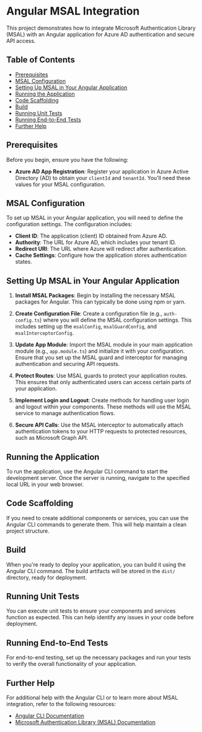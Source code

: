 # Angular MSAL Integration

This project demonstrates how to integrate Microsoft Authentication Library (MSAL) with an Angular application for Azure AD authentication and secure API access. 

## Table of Contents

- [Prerequisites](#prerequisites)
- [MSAL Configuration](#msal-configuration)
- [Setting Up MSAL in Your Angular Application](#setting-up-msal-in-your-angular-application)
- [Running the Application](#running-the-application)
- [Code Scaffolding](#code-scaffolding)
- [Build](#build)
- [Running Unit Tests](#running-unit-tests)
- [Running End-to-End Tests](#running-end-to-end-tests)
- [Further Help](#further-help)

## Prerequisites

Before you begin, ensure you have the following:

- **Azure AD App Registration**: Register your application in Azure Active Directory (AD) to obtain your `clientId` and `tenantId`. You'll need these values for your MSAL configuration.

## MSAL Configuration

To set up MSAL in your Angular application, you will need to define the configuration settings. The configuration includes:

- **Client ID**: The application (client) ID obtained from Azure AD.
- **Authority**: The URL for Azure AD, which includes your tenant ID.
- **Redirect URI**: The URL where Azure will redirect after authentication.
- **Cache Settings**: Configure how the application stores authentication states.

## Setting Up MSAL in Your Angular Application

1. **Install MSAL Packages**: Begin by installing the necessary MSAL packages for Angular. This can typically be done using npm or yarn.

2. **Create Configuration File**: Create a configuration file (e.g., `auth-config.ts`) where you will define the MSAL configuration settings. This includes setting up the `msalConfig`, `msalGuardConfig`, and `msalInterceptorConfig`.

3. **Update App Module**: Import the MSAL module in your main application module (e.g., `app.module.ts`) and initialize it with your configuration. Ensure that you set up the MSAL guard and interceptor for managing authentication and securing API requests.

4. **Protect Routes**: Use MSAL guards to protect your application routes. This ensures that only authenticated users can access certain parts of your application.

5. **Implement Login and Logout**: Create methods for handling user login and logout within your components. These methods will use the MSAL service to manage authentication flows.

6. **Secure API Calls**: Use the MSAL interceptor to automatically attach authentication tokens to your HTTP requests to protected resources, such as Microsoft Graph API.

## Running the Application

To run the application, use the Angular CLI command to start the development server. Once the server is running, navigate to the specified local URL in your web browser.

## Code Scaffolding

If you need to create additional components or services, you can use the Angular CLI commands to generate them. This will help maintain a clean project structure.

## Build

When you're ready to deploy your application, you can build it using the Angular CLI command. The build artifacts will be stored in the `dist/` directory, ready for deployment.

## Running Unit Tests

You can execute unit tests to ensure your components and services function as expected. This can help identify any issues in your code before deployment.

## Running End-to-End Tests

For end-to-end testing, set up the necessary packages and run your tests to verify the overall functionality of your application.

## Further Help

For additional help with the Angular CLI or to learn more about MSAL integration, refer to the following resources:

- [Angular CLI Documentation](https://angular.io/cli)
- [Microsoft Authentication Library (MSAL) Documentation](https://docs.microsoft.com/en-us/azure/active-directory/develop/msal-overview)
